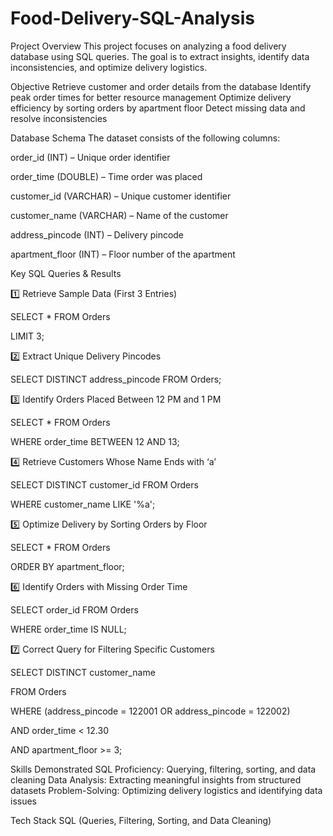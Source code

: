 # Food-Delivery-SQL-Analysis
Project Overview
This project focuses on analyzing a food delivery database using SQL queries. The goal is to extract insights, identify data inconsistencies, and optimize delivery logistics.

Objective
 Retrieve customer and order details from the database 
 Identify peak order times for better resource management 
 Optimize delivery efficiency by sorting orders by apartment floor 
 Detect missing data and resolve inconsistencies

Database Schema
The dataset consists of the following columns:

order_id (INT) – Unique order identifier

order_time (DOUBLE) – Time order was placed

customer_id (VARCHAR) – Unique customer identifier

customer_name (VARCHAR) – Name of the customer

address_pincode (INT) – Delivery pincode

apartment_floor (INT) – Floor number of the apartment

Key SQL Queries & Results

1️⃣ Retrieve Sample Data (First 3 Entries)

SELECT * FROM Orders

LIMIT 3;

2️⃣ Extract Unique Delivery Pincodes

SELECT DISTINCT address_pincode FROM Orders;

3️⃣ Identify Orders Placed Between 12 PM and 1 PM

SELECT * FROM Orders

WHERE order_time BETWEEN 12 AND 13;

4️⃣ Retrieve Customers Whose Name Ends with ‘a’

SELECT DISTINCT customer_id FROM Orders

WHERE customer_name LIKE '%a';

5️⃣ Optimize Delivery by Sorting Orders by Floor

SELECT * FROM Orders

ORDER BY apartment_floor;

6️⃣ Identify Orders with Missing Order Time

SELECT order_id FROM Orders

WHERE order_time IS NULL;

7️⃣ Correct Query for Filtering Specific Customers

SELECT DISTINCT customer_name

FROM Orders

WHERE (address_pincode = 122001 OR address_pincode = 122002)

AND order_time < 12.30

AND apartment_floor >= 3;

Skills Demonstrated
SQL Proficiency: Querying, filtering, sorting, and data cleaning
Data Analysis: Extracting meaningful insights from structured datasets 
Problem-Solving: Optimizing delivery logistics and identifying data issues

Tech Stack
SQL (Queries, Filtering, Sorting, and Data Cleaning)
